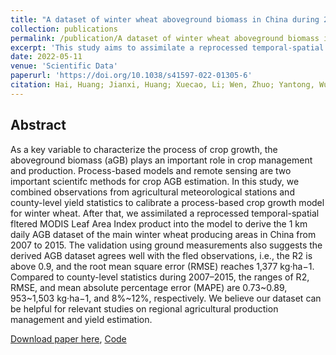 ```yaml
---
title: "A dataset of winter wheat aboveground biomass in China during 2007–2015 based on data assimilation"
collection: publications
permalink: /publication/A dataset of winter wheat aboveground biomass in China during 2007–2015 based on data assimilation
excerpt: 'This study aims to assimilate a reprocessed temporal-spatial fltered MODIS Leaf Area Index product into the model to derive the 1 km daily AGB dataset of the main winter wheat producing areas in China from 2007 to 2015.'
date: 2022-05-11
venue: 'Scientific Data'
paperurl: 'https://doi.org/10.1038/s41597-022-01305-6'
citation: Hai, Huang; Jianxi, Huang; Xuecao, Li; Wen, Zhuo; Yantong, Wu; Quandi, Niu; Wei, Su; Wenping, Yuan. A dataset of winter wheat aboveground biomass in China during 2007–2015 based on data assimilation. Scientific Data, 2022, 9(1), 200. 
---
```


## Abstract
As a key variable to characterize the process of crop growth, the aboveground biomass (aGB) plays an
important role in crop management and production. Process-based models and remote sensing are
two important scientifc methods for crop AGB estimation. In this study, we combined observations
from agricultural meteorological stations and county-level yield statistics to calibrate a process-based
crop growth model for winter wheat. After that, we assimilated a reprocessed temporal-spatial fltered
MODIS Leaf Area Index product into the model to derive the 1 km daily AGB dataset of the main winter
wheat producing areas in China from 2007 to 2015. The validation using ground measurements also
suggests the derived AGB dataset agrees well with the fled observations, i.e., the R2 is above 0.9,
and the root mean square error (RMSE) reaches 1,377 kg·ha−1. Compared to county-level statistics
during 2007–2015, the ranges of R2, RMSE, and mean absolute percentage error (MAPE) are 0.73~0.89,
953~1,503 kg·ha−1, and 8%~12%, respectively. We believe our dataset can be helpful for relevant
studies on regional agricultural production management and yield estimation.

[Download paper here](https://wenzhuo727.github.io/wen/files/SD2022.pdf), [Code](https://github.com/paperoses/CHN_Winter_Wheat_AGB)



